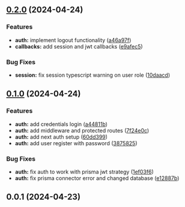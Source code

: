 

## [0.2.0](https://github.com/bikrantlabs/next-auth-starter/compare/0.1.0...0.2.0) (2024-04-24)


### Features

* **auth:** implement logout functionality ([a46a97f](https://github.com/bikrantlabs/next-auth-starter/commit/a46a97f38e24171af66f4b7736be9d8c3ac1b334))
* **callbacks:** add session and jwt callbacks ([e9afec5](https://github.com/bikrantlabs/next-auth-starter/commit/e9afec5fa763197504d493b9effeffa8f15ff9f4))


### Bug Fixes

* **session:** fix session typescript warning on user role ([10daacd](https://github.com/bikrantlabs/next-auth-starter/commit/10daacd4a68722ffb51262f790385a8f617f2fed))

## [0.1.0](https://github.com/bikrantlabs/next-auth-starter/compare/0.0.1...0.1.0) (2024-04-24)


### Features

* **auth:** add credentials login ([a44811b](https://github.com/bikrantlabs/next-auth-starter/commit/a44811bb1e27bfb100bc1abe39b0fb23eac7e213))
* **auth:** add middleware and protected routes ([7f24e0c](https://github.com/bikrantlabs/next-auth-starter/commit/7f24e0cb120fcfa9cfb44c9a4ffe1aaeee4d44d0))
* **auth:** add next auth setup ([60dd399](https://github.com/bikrantlabs/next-auth-starter/commit/60dd3994acb159f5f1c978012d0793a016c8e3c8))
* **auth:** add user register with password ([3875825](https://github.com/bikrantlabs/next-auth-starter/commit/3875825033c0e9107483c6635a38c5f965d8ea72))


### Bug Fixes

* **auth:** fix auth to work with prisma jwt strategy ([1ef03f6](https://github.com/bikrantlabs/next-auth-starter/commit/1ef03f6ef57b32927a43505899917e9385325e7d))
* **auth:** fix prisma connector error and changed database ([e12887b](https://github.com/bikrantlabs/next-auth-starter/commit/e12887b2f90d8a9926a1c843441f4ad8bc7e389e))

## 0.0.1 (2024-04-23)
